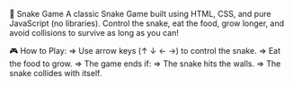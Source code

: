 🐍 Snake Game 
A classic Snake Game built using HTML, CSS, and pure JavaScript (no libraries). Control the snake, eat the food, grow longer, and avoid collisions to survive as long as you can!

🎮 How to Play:
=> Use arrow keys (↑ ↓ ← →) to control the snake.
=> Eat the food to grow.
=> The game ends if:
=> The snake hits the walls.
=> The snake collides with itself.
